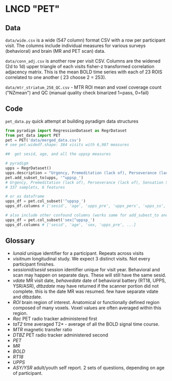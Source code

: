 # LNCD "PET" 

## Data
`data/wide.csv` is a wide (547 column) format CSV with a row per participant visit.
The columns include individual measures for various surveys (behavioral) and brain (MR and PET scan) data.

`data/conn_adj.csv` is another row per visit CSV. Columns are the widened (2d to 1d) upper triangle of each visits fisher-z transformed correlation adjacency matrix. This is the mean BOLD time series with each of 23 ROIS correlated to one another ( 23 choose 2 = 253).

`data/mtr_striatum_258_QC.csv` - MTR ROI mean and voxel coverage count ("NZmean") and QC (manual quality check binarized 1=pass, 0=fail)
## Code

`pet_data.py` quick attempt at building pyradigm data structures


```python
from pyradigm import RegressionDataset as RegrDataset
from pet_data import PET
pet = PET('data/merged_data.csv')
# see pet.widedf.shape: 384 visits with 6,987 measures

##  get sesid, age, and all the uppsp measures

# pyradigm
upps = RegrDataset()                                                                                           
upps.description = "Urgency, Premeditation (lack of), Perseverance (lack of), Sensation Seeking, Positive Urgency, Impulsive Behavior Scale"
pet.add_subset_to(upps, '^uppsp_') 
# Urgency, Premeditation (lack of), Perseverance (lack of), Sensation Seeking, Positive Urgency, Impulsive Behavior Scale 
# 337 samplets, 6 features  

# or as dataframe
upps_df = pet.col_subset('^uppsp_')
upps_df.columns # ['sesid', 'age', 'upps_pre', 'upps_pers', 'upps_ss', 'upps_pu', 'upps_tot', 'upps_negurg']

# also include other confound columns (works same for add_subest_to and col_subset)
upps_df = pet.col_subset('sex|^uppsp_')
upps_df.columns # ['sesid', 'age', 'sex, 'upps_pre', ...]

```

## Glossary
* *lunaid*  unique identifier for a participant. Repeats across visits
* *visitnum* longitudinal study. We expect 3 distinct visits. Not every participant finishes. 
* *sessionid*/*sesid*  session identifier unique for visit year. Behavioral and scan may happen on separate days. These will still have the same sesid.
* *vdate* MR visit date, *behavedate* date of behavioral battery (RT18, UPPS, YSR/ASR), *dtbzdate* may have returned if the scanner portion did not complete. this is the date MR was resumed. few have separate vdate and dtbzdate.
* *ROI*  brain region of interest. Anatomical or functionally defined region composed of many voxels. Voxel values are often averaged within this region.
* *Rac* PET radio tracker administered first
* *taT2* time averaged T2\* - average of all the BOLD signal time course.
* *MTR* magnetic transfer ratio
* *DTBZ* PET radio tracker administered second
* *PET* 
* *MR* 
* *BOLD* 
* *RT18*
* *UPPS*
* *ASY/YSR* adult/youth self report. 2 sets of questions, depending on age of participant.
